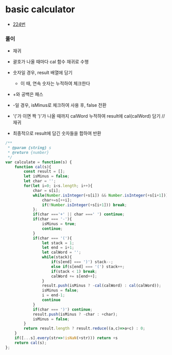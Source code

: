 # basic calculator
 - [224번](https://leetcode.com/problems/basic-calculator/)


### 풀이
  - 재귀
  - 괄호가 나올 때마다 cal 함수 재귀로 수행
  - 숫자일 경우, result 배열에 담기
    - 이 때, 연속 숫자는 누적하여 체크한다
  
  - +와 공백은 패스
  - -일 경우, isMinus로 체크하여 사용 후, false 전환
  - '('가 이면 짝 ')'가 나올 때까지 calWord 누적하여 result에 cal(calWord) 담기 // 재귀
  - 최종적으로 result에 담긴 숫자들을 합하여 반환


  ```javascript
  /**
   * @param {string} s
   * @return {number}
   */
  var calculate = function(s) {
      function cal(s){
          const result = [];
          let isMinus = false;
          let char = '';
          for(let i=0; i<s.length; i++){
              char = s[i];
              while(Number.isInteger(+s[i]) && Number.isInteger(+s[i+1])){
                  char+=s[++i];
                  if(!Number.isInteger(+s[i+1])) break;
              };
              if(char ==='+' || char ===' ') continue;
              if(char === '-'){
                  isMinus = true;
                  continue;
              }
              if(char === '('){
                  let stack = 1;
                  let end = i+1;
                  let calWord = '';
                  while(stack){
                      if(s[end] === ')') stack--;
                      else if(s[end] === '(') stack++;
                      if(stack < 1) break;
                      calWord += s[end++];
                  }
                  result.push(isMinus ? -cal(calWord) : cal(calWord));
                  isMinus = false;
                  i = end-1;
                  continue
              }
              if(char === ')') continue;
              result.push(isMinus ? -char : +char);
              isMinus = false;
          }
          return result.length ? result.reduce((a,c)=>a+c) : 0;
      }
      if([...s].every(str=>!isNaN(+str))) return +s
      return cal(s);
  };
  ```